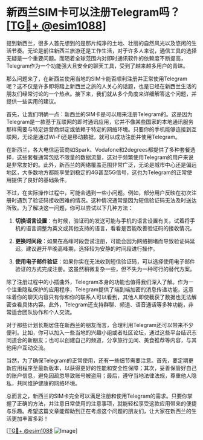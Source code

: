 # 新西兰SIM卡可以注册Telegram吗？[[TG💪+ @esim1088](https://t.me/s/esim1088)]

提到新西兰，很多人首先想到的是那片纯净的土地、壮丽的自然风光以及悠闲的生活节奏。无论是前往新西兰旅游还是工作生活，对于许多人来说，通信工具的选择无疑是一个重要问题。而随着全球范围内对即时通讯软件的依赖度不断提高，Telegram作为一个功能强大且安全的聊天工具，受到了越来越多用户的青睐。

那么问题来了，在新西兰使用当地的SIM卡能否顺利注册并正常使用Telegram呢？这不仅是许多即将踏上新西兰之旅的人关心的话题，也是已经在新西兰生活的朋友们经常讨论的一个热点。接下来，我们就从多个角度来详细解答这个问题，并提供一些实用的建议。

首先，让我们明确一点：新西兰的SIM卡是可以用来注册Telegram的。这是因为Telegram是一款基于互联网的即时通讯应用，它并不像某些国家的本地通讯服务那样需要与特定运营商绑定或依赖于特定的网络环境。只要你的手机能够连接到互联网，无论是通过Wi-Fi还是移动数据，就可以成功注册并使用Telegram。

在新西兰，各大电信运营商如Spark、Vodafone和2degrees都提供了多种套餐选择，这些套餐通常包括不限量的数据流量，这对于频繁使用Telegram的用户来说是非常友好的。此外，新西兰的网络覆盖范围非常广泛，无论是城市中心还是偏远地区，大多数地方都能享受到稳定的4G甚至5G信号，这也为Telegram的正常使用提供了良好的基础条件。

不过，在实际操作过程中，可能会遇到一些小问题。例如，部分用户反映在初次注册时遇到了验证码接收困难的情况。这种情况通常是因为短信验证码无法及时送达所致。为了解决这一问题，你可以尝试以下几种方法：

1. **切换语言设置**：有时候，验证码的发送可能与手机的语言设置有关。试着将手机的语言调整为英文或其他支持的语言，看看是否能改善验证码的接收情况。
   
2. **更换时间段**：如果在高峰时段尝试注册，可能会因为网络拥堵而导致验证码延迟。建议避开早晚高峰期，选择较为安静的时间段进行操作。

3. **使用电子邮件验证**：如果你实在无法收到短信验证码，可以选择使用电子邮件验证的方式完成注册。这虽然稍微复杂一些，但不失为一种可行的替代方案。

除了注册过程中的小插曲外，Telegram本身的功能也值得我们深入了解。作为一个注重隐私保护的应用程序，Telegram提供了端到端加密的消息传递功能，这意味着你的聊天内容只有你和你的联系人可以看到，其他人即使截获了数据也无法解密查看具体内容。此外，Telegram还支持群聊、频道、语音通话等多种功能，非常适合团队协作和个人交流。

对于那些计划长期居住在新西兰的朋友而言，合理利用Telegram还可以带来不少便利。比如，你可以加入一些当地的兴趣小组或者社区论坛，通过这些平台结识志同道合的新朋友；也可以创建自己的频道，分享旅行见闻、美食推荐等内容，与其他用户互动交流。

当然，为了确保Telegram的正常使用，还有一些细节需要注意。首先，要定期更新应用程序至最新版本，以获得更好的性能和安全性保障；其次，妥善保管好自己的账户信息，避免因疏忽导致账号被盗用；最后，遵守当地法律法规，尊重他人隐私，共同维护健康的网络环境。

总而言之，新西兰的SIM卡完全可以满足注册和使用Telegram的需求。只要你掌握了正确的方法，并注意日常使用的注意事项，就能轻松享受这款应用带来的便捷与乐趣。希望这篇文章能帮助到正在考虑这个问题的朋友们，让大家在新西兰的生活更加丰富多彩！

[[TG💪+ @esim1088](https://t.me/s/esim1088) ![Image](https://i.postimg.cc/4NQfJmqS/Snipaste-2025-05-13-00-14-12.png)]